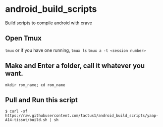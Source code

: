 # android_build_scripts
Build scripts to compile android with crave

## Open Tmux

```tmux```
or if you have one running,
```tmux ls```
```tmux a -t <session number>```

## Make and Enter a folder, call it whatever you want.
```mkdir rom_name; cd rom_name```

## Pull and Run this script
```$ curl -sf https://raw.githubusercontent.com/tactus1/android_build_scripts/yaap-A14-tissot/build.sh | sh```

